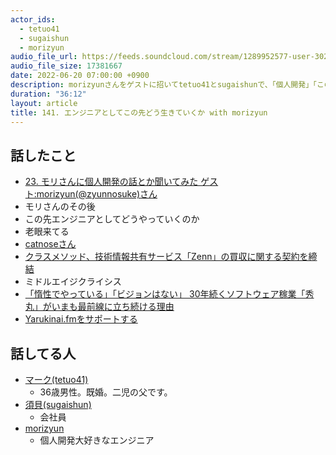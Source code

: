 ```yaml
---
actor_ids:
  - tetuo41
  - sugaishun
  - morizyun
audio_file_url: https://feeds.soundcloud.com/stream/1289952577-user-302747142-yarukinai-141-2022-06-20.mp3
audio_file_size: 17381667
date: 2022-06-20 07:00:00 +0900
description: morizyunさんをゲストに招いてtetuo41とsugaishunで、「個人開発」「この先のキャリア」「健康」について話しました。
duration: "36:12"
layout: article
title: 141. エンジニアとしてこの先どう生きていくか with morizyun
---
```


## 話したこと
- [23. モリさんに個人開発の話とか聞いてみた ゲスト:morizyun(@zyunnosuke)さん](https://yarukinai.fm/episode/23)
- モリさんのその後
- この先エンジニアとしてどうやっていくのか
- 老眼来てる
- [catnoseさん](https://twitter.com/catnose99)
- [クラスメソッド、技術情報共有サービス「Zenn」の買収に関する契約を締結](https://classmethod.jp/news/20210201-zenn/)
- ミドルエイジクライシス
- [「惰性でやっている」「ビジョンはない」 30年続くソフトウェア稼業「秀丸」がいまも最前線に立ち続ける理由](https://coralcap.co/2022/05/hidemaru-01/)
- [Yarukinai.fmをサポートする](https://note.com/tetuo41/circle)

## 話してる人
- [マーク(tetuo41)](https://twitter.com/tetuo41)
  - 36歳男性。既婚。二児の父です。
- [須貝(sugaishun)](https://twitter.com/sugaishun)
  - 会社員
- [morizyun](https://twitter.com/zyunnosuke)
  - 個人開発大好きなエンジニア
